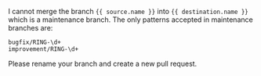 I cannot merge the branch `{{ source.name }}` into
`{{ destination.name }}` which is a maintenance branch.
The only patterns accepted in maintenance branches are:
```
bugfix/RING-\d+
improvement/RING-\d+
```
Please rename your branch and create a new pull request.
